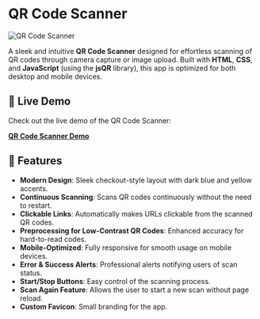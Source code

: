 # QR Code Scanner

![QR Code Scanner](https://i.ibb.co/com/F43hfDd7/Screenshot-10-3-2025-15168-127-0-0-1.jpg)

A sleek and intuitive **QR Code Scanner** designed for effortless scanning of QR codes through camera capture or image upload. Built with **HTML**, **CSS**, and **JavaScript** (using the **jsQR** library), this app is optimized for both desktop and mobile devices.

## 🚀 Live Demo

Check out the live demo of the QR Code Scanner:

[**QR Code Scanner Demo**](https://qrcodescanner-novara.netlify.app/)

## 🎨 Features

- **Modern Design**: Sleek checkout-style layout with dark blue and yellow accents.
- **Continuous Scanning**: Scans QR codes continuously without the need to restart.
- **Clickable Links**: Automatically makes URLs clickable from the scanned QR codes.
- **Preprocessing for Low-Contrast QR Codes**: Enhanced accuracy for hard-to-read codes.
- **Mobile-Optimized**: Fully responsive for smooth usage on mobile devices.
- **Error & Success Alerts**: Professional alerts notifying users of scan status.
- **Start/Stop Buttons**: Easy control of the scanning process.
- **Scan Again Feature**: Allows the user to start a new scan without page reload.
- **Custom Favicon**: Small branding for the app.
